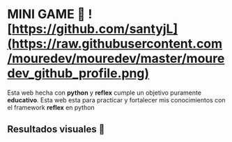 # MINI GAME 🌟 ![https://github.com/santyjL](https://raw.githubusercontent.com/mouredev/mouredev/master/mouredev_github_profile.png)
Esta web hecha con __python__ y __reflex__ cumple un objetivo puramente __educativo__.
Esta web esta para practicar y fortalecer mis conocimientos con el framework __reflex__ en python 

## Resultados visuales 👀

